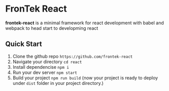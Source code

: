# FronTek React

**frontek-react** is a minimal framework for react development with babel and webpack to head start to developming react

## Quick Start

1. Clone the github repo `https://github.com/frontek-react`
2. Navigate your directory `cd react`
3. Install dependencise `npm i`
4. Run your dev server `npm start`
5. Build your project `npm run build`
   (now your project is ready to deploy under `dist` folder in your project directory.)
